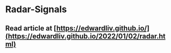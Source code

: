 # Radar-Signals
## Read article at [https://edwardliv.github.io/](https://edwardliv.github.io/2022/01/02/radar.html)
